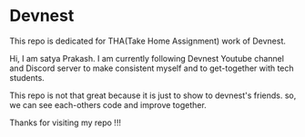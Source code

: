 # Devnest
This repo is dedicated for THA(Take Home Assignment) work of Devnest.


Hi, I am satya Prakash. I am currently following Devnest Youtube channel and Discord server to make consistent myself and to get-together with tech students.

This repo is not that great because it is just to show to devnest's friends. so, we can see each-others code and improve together.

Thanks for visiting my repo !!!
